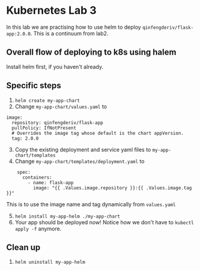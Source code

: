 # Kubernetes Lab 3

In this lab we are practising how to use helm to deploy `qinfengderiv/flask-app:2.0.0`.
This is a continuum from lab2.

## Overall flow of deploying to k8s using halem

Install helm first, if you haven't already.

## Specific steps
1) `helm create my-app-chart`
2) Change `my-app-chart/values.yaml` to
```
image:
  repository: qinfengderiv/flask-app
  pullPolicy: IfNotPresent
  # Overrides the image tag whose default is the chart appVersion.
  tag: 2.0.0
```

3) Copy the existing deployment and service yaml files to `my-app-chart/templates`
4) Change `my-app-chart/templates/deployment.yaml` to 
```
    spec:
      containers:
        - name: flask-app
          image: "{{ .Values.image.repository }}:{{ .Values.image.tag }}"
```
This is to use the image name and tag dynamically from `values.yaml`

5) `helm install my-app-helm ./my-app-chart`
6) Your app should be deployed now! Notice how we don't have to `kubectl apply -f` anymore.

## Clean up
1) `helm uninstall my-app-helm`

